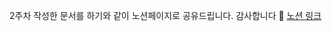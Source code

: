 2주차 작성한 문서를 하기와 같이 노션페이지로 공유드립니다.
감사합니다 🙇
[노션 링크](https://www.notion.so/2-cf16c76ad7154aedaddc63a4f8da9e92)
